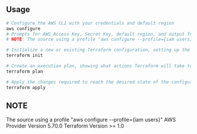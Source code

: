 ## Usage

```bash
# Configure the AWS CLI with your credentials and default region
aws configure
# Prompts for AWS Access Key, Secret Key, default region, and output format.
# NOTE: The source using a profile "aws configure --profile={iam users}"

# Initialize a new or existing Terraform configuration, setting up the backend and installing provider plugins
terraform init

# Create an execution plan, showing what actions Terraform will take to reach the desired state defined in the configuration files
terraform plan

# Apply the changes required to reach the desired state of the configuration, as determined by the plan command
terraform apply
```

## NOTE
The source using a profile "aws configure --profile={iam users}"
AWS Provider Version 5.70.0
Terraform Version >= 1.0